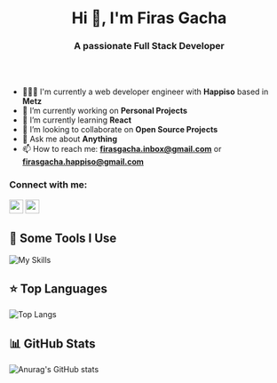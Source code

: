<h1 align="center">Hi 👋, I'm Firas Gacha</h1>

<h3 align="center">A passionate Full  Stack Developer</h3>
<br></br>

- 👨🏻‍💻 I'm currently a web developer engineer with **Happiso** based in **Metz**
- 🔭 I’m currently working on **Personal Projects**
- 🌱 I’m currently learning **React**
- 👯 I’m looking to collaborate on **Open Source Projects**
- 💬 Ask me about **Anything**
- 📫 How to reach me: **firasgacha.inbox@gmail.com** or **firasgacha.happiso@gmail.com**


<h3 align="left">Connect with me:</h3>
<p>
  <a href="https://www.linkedin.com/in/firasgacha"><img src="https://img.shields.io/badge/linkedin-%230077B5.svg?&style=for-the-badge&logo=linkedin&logoColor=white" height=25></a> 
  <a href="https://linktr.ee/firasgacha"><img src="https://img.shields.io/badge/linktree-%254f1a.svg?&style=for-the-badge&logo=linktree&logoColor=white" height=25></a> 
</p>



<h2>🚀 Some Tools I Use</h2>

![My Skills](https://skillicons.dev/icons?i=react,ts,laravel,php,css,tailwind,mysql,postgres,nodejs,mongodb,expressjs,git,github,gitlab,stackoverflow,linux,vscode)
## ⭐ **Top Languages**

![Top Langs](https://github-readme-stats.vercel.app/api/top-langs/?username=firasgacha&theme=swift&layout=compact&hide=css)

## 📊 **GitHub Stats**

![Anurag's GitHub stats](https://github-readme-stats.vercel.app/api?username=firasgacha&show_icons=true&theme=swift)
